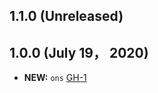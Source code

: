 ## 1.1.0 (Unreleased)
## 1.0.0 (July 19， 2020)

- **NEW:** `ons` [GH-1]( https://github.com/terraform-alicloud-modules/terraform-alicloud-ons/pull/1)
